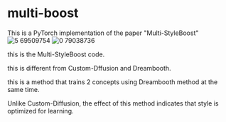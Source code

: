 # multi-boost

This is a PyTorch implementation of the paper "Multi-StyleBoost"
![5 69509754](https://github.com/matrix215/Multi-StyleBoost/assets/101815603/ebae3e68-604d-409c-9546-bf93710601ae) ![0 79038736](https://github.com/matrix215/Multi-StyleBoost/assets/101815603/1107c543-f1f1-41aa-8b0f-a37e4fd8d109)




this is the Multi-StyleBoost code.

this is different from Custom-Dffusion and Dreambooth.

this is a method that trains 2 concepts using Dreambooth method at the same time.

Unlike Custom-Diffusion, the effect of this method indicates that style is optimized for learning.

